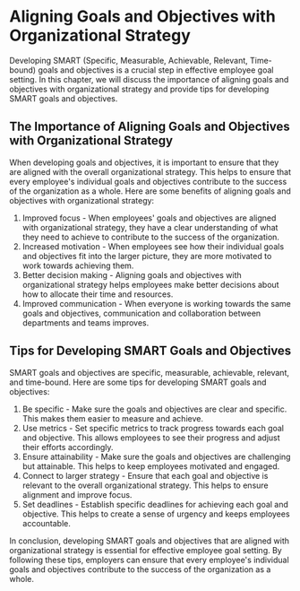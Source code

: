 Aligning Goals and Objectives with Organizational Strategy
============================================================================================================

Developing SMART (Specific, Measurable, Achievable, Relevant, Time-bound) goals and objectives is a crucial step in effective employee goal setting. In this chapter, we will discuss the importance of aligning goals and objectives with organizational strategy and provide tips for developing SMART goals and objectives.

The Importance of Aligning Goals and Objectives with Organizational Strategy
----------------------------------------------------------------------------

When developing goals and objectives, it is important to ensure that they are aligned with the overall organizational strategy. This helps to ensure that every employee's individual goals and objectives contribute to the success of the organization as a whole. Here are some benefits of aligning goals and objectives with organizational strategy:

1. Improved focus - When employees' goals and objectives are aligned with organizational strategy, they have a clear understanding of what they need to achieve to contribute to the success of the organization.
2. Increased motivation - When employees see how their individual goals and objectives fit into the larger picture, they are more motivated to work towards achieving them.
3. Better decision making - Aligning goals and objectives with organizational strategy helps employees make better decisions about how to allocate their time and resources.
4. Improved communication - When everyone is working towards the same goals and objectives, communication and collaboration between departments and teams improves.

Tips for Developing SMART Goals and Objectives
----------------------------------------------

SMART goals and objectives are specific, measurable, achievable, relevant, and time-bound. Here are some tips for developing SMART goals and objectives:

1. Be specific - Make sure the goals and objectives are clear and specific. This makes them easier to measure and achieve.
2. Use metrics - Set specific metrics to track progress towards each goal and objective. This allows employees to see their progress and adjust their efforts accordingly.
3. Ensure attainability - Make sure the goals and objectives are challenging but attainable. This helps to keep employees motivated and engaged.
4. Connect to larger strategy - Ensure that each goal and objective is relevant to the overall organizational strategy. This helps to ensure alignment and improve focus.
5. Set deadlines - Establish specific deadlines for achieving each goal and objective. This helps to create a sense of urgency and keeps employees accountable.

In conclusion, developing SMART goals and objectives that are aligned with organizational strategy is essential for effective employee goal setting. By following these tips, employers can ensure that every employee's individual goals and objectives contribute to the success of the organization as a whole.
